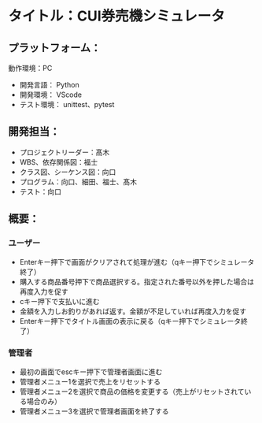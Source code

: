 # タイトル：CUI券売機シミュレータ

## プラットフォーム：
動作環境：PC
* 開発言語： Python
* 開発環境： VScode
* テスト環境： unittest、pytest

## 開発担当：
* プロジェクトリーダー：髙木
* WBS、依存関係図：福士
* クラス図、シーケンス図：向口
* プログラム：向口、細田、福士、髙木
* テスト：向口

## 概要：

### ユーザー
* Enterキー押下で画面がクリアされて処理が進む（qキー押下でシミュレータ終了）
* 購入する商品番号押下で商品選択する。指定された番号以外を押した場合は再度入力を促す
* cキー押下で支払いに進む
* 金額を入力しお釣りがあれば返す。金額が不足していれば再度入力を促す
* Enterキー押下でタイトル画面の表示に戻る（qキー押下でシミュレータ終了）
### 管理者
* 最初の画面でescキー押下で管理者画面に進む
* 管理者メニュー1を選択で売上をリセットする
* 管理者メニュー2を選択で商品の価格を変更する（売上がリセットされている場合のみ）
* 管理者メニュー3を選択で管理者画面を終了する
